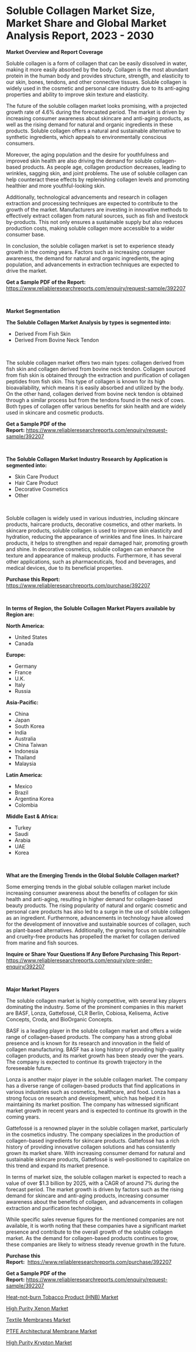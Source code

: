 <p><h1>Soluble Collagen Market Size, Market Share and Global Market Analysis Report, 2023 - 2030</h1></p><p><strong>Market Overview and Report Coverage</strong></p>
<p><p>Soluble collagen is a form of collagen that can be easily dissolved in water, making it more easily absorbed by the body. Collagen is the most abundant protein in the human body and provides structure, strength, and elasticity to our skin, bones, tendons, and other connective tissues. Soluble collagen is widely used in the cosmetic and personal care industry due to its anti-aging properties and ability to improve skin texture and elasticity.</p><p>The future of the soluble collagen market looks promising, with a projected growth rate of 4.6% during the forecasted period. The market is driven by increasing consumer awareness about skincare and anti-aging products, as well as the rising demand for natural and organic ingredients in these products. Soluble collagen offers a natural and sustainable alternative to synthetic ingredients, which appeals to environmentally conscious consumers.</p><p>Moreover, the aging population and the desire for youthfulness and improved skin health are also driving the demand for soluble collagen-based products. As people age, collagen production decreases, leading to wrinkles, sagging skin, and joint problems. The use of soluble collagen can help counteract these effects by replenishing collagen levels and promoting healthier and more youthful-looking skin.</p><p>Additionally, technological advancements and research in collagen extraction and processing techniques are expected to contribute to the growth of the market. Manufacturers are investing in innovative methods to effectively extract collagen from natural sources, such as fish and livestock by-products. This not only ensures a sustainable supply but also reduces production costs, making soluble collagen more accessible to a wider consumer base.</p><p>In conclusion, the soluble collagen market is set to experience steady growth in the coming years. Factors such as increasing consumer awareness, the demand for natural and organic ingredients, the aging population, and advancements in extraction techniques are expected to drive the market.</p></p>
<p><strong>Get a Sample PDF of the Report:</strong> <a href="https://www.reliableresearchreports.com/enquiry/request-sample/392207">https://www.reliableresearchreports.com/enquiry/request-sample/392207</a></p>
<p>&nbsp;</p>
<p><strong>Market Segmentation</strong></p>
<p><strong>The Soluble Collagen Market Analysis by types is segmented into:</strong></p>
<p><ul><li>Derived From Fish Skin</li><li>Derived From Bovine Neck Tendon</li></ul></p>
<p>&nbsp;</p>
<p><p>The soluble collagen market offers two main types: collagen derived from fish skin and collagen derived from bovine neck tendon. Collagen sourced from fish skin is obtained through the extraction and purification of collagen peptides from fish skin. This type of collagen is known for its high bioavailability, which means it is easily absorbed and utilized by the body. On the other hand, collagen derived from bovine neck tendon is obtained through a similar process but from the tendons found in the neck of cows. Both types of collagen offer various benefits for skin health and are widely used in skincare and cosmetic products.</p></p>
<p><strong>Get a Sample PDF of the Report:</strong>&nbsp;<a href="https://www.reliableresearchreports.com/enquiry/request-sample/392207">https://www.reliableresearchreports.com/enquiry/request-sample/392207</a></p>
<p>&nbsp;</p>
<p><strong>The Soluble Collagen Market Industry Research by Application is segmented into:</strong></p>
<p><ul><li>Skin Care Product</li><li>Hair Care Product</li><li>Decorative Cosmetics</li><li>Other</li></ul></p>
<p>&nbsp;</p>
<p><p>Soluble collagen is widely used in various industries, including skincare products, haircare products, decorative cosmetics, and other markets. In skincare products, soluble collagen is used to improve skin elasticity and hydration, reducing the appearance of wrinkles and fine lines. In haircare products, it helps to strengthen and repair damaged hair, promoting growth and shine. In decorative cosmetics, soluble collagen can enhance the texture and appearance of makeup products. Furthermore, it has several other applications, such as pharmaceuticals, food and beverages, and medical devices, due to its beneficial properties.</p></p>
<p><strong>Purchase this Report:</strong>&nbsp; <a href="https://www.reliableresearchreports.com/purchase/392207">https://www.reliableresearchreports.com/purchase/392207</a></p>
<p>&nbsp;</p>
<p><strong>In terms of Region, the Soluble Collagen Market Players available by Region are:</strong></p>
<p>
    <p> <strong> North America: </strong>
        <ul>
            <li>United States</li>
            <li>Canada</li>
        </ul>
        </p> 
    <p> <strong> Europe: </strong>
        <ul>
            <li>Germany</li>
            <li>France</li>
            <li>U.K.</li>
            <li>Italy</li>
            <li>Russia</li>
        </ul>
        </p> 
    <p> <strong> Asia-Pacific: </strong>
        <ul>
            <li>China</li>
            <li>Japan</li>
            <li>South Korea</li>
            <li>India</li>
            <li>Australia</li>
            <li>China Taiwan</li>
            <li>Indonesia</li>
            <li>Thailand</li>
            <li>Malaysia</li>
        </ul>
        </p> 
    <p> <strong> Latin America: </strong>
        <ul>
            <li>Mexico</li>
            <li>Brazil</li>
            <li>Argentina Korea</li>
            <li>Colombia</li>
        </ul>
        </p> 
    <p> <strong> Middle East & Africa: </strong>
        <ul>
            <li>Turkey</li>
            <li>Saudi</li>
            <li>Arabia</li>
            <li>UAE</li>
            <li>Korea</li>
        </ul>
    </p>
    </p>
<p>&nbsp;</p>
<p><strong>What are the Emerging Trends in the Global Soluble Collagen market?</strong></p>
<p><p>Some emerging trends in the global soluble collagen market include increasing consumer awareness about the benefits of collagen for skin health and anti-aging, resulting in higher demand for collagen-based beauty products. The rising popularity of natural and organic cosmetic and personal care products has also led to a surge in the use of soluble collagen as an ingredient. Furthermore, advancements in technology have allowed for the development of innovative and sustainable sources of collagen, such as plant-based alternatives. Additionally, the growing focus on sustainable and cruelty-free products has propelled the market for collagen derived from marine and fish sources.</p></p>
<p><strong>Inquire or Share Your Questions If Any Before Purchasing This Report</strong>- <a href="https://www.reliableresearchreports.com/enquiry/pre-order-enquiry/392207">https://www.reliableresearchreports.com/enquiry/pre-order-enquiry/392207</a></p>
<p>&nbsp;</p>
<p><strong>Major Market Players</strong></p>
<p><p>The soluble collagen market is highly competitive, with several key players dominating the industry. Some of the prominent companies in this market are BASF, Lonza, Gattefossé, CLR Berlin, Cobiosa, Kelisema, Active Concepts, Croda, and BioOrganic Concepts.</p><p>BASF is a leading player in the soluble collagen market and offers a wide range of collagen-based products. The company has a strong global presence and is known for its research and innovation in the field of collagen manufacturing. BASF has a long history of providing high-quality collagen products, and its market growth has been steady over the years. The company is expected to continue its growth trajectory in the foreseeable future.</p><p>Lonza is another major player in the soluble collagen market. The company has a diverse range of collagen-based products that find applications in various industries such as cosmetics, healthcare, and food. Lonza has a strong focus on research and development, which has helped it in maintaining its market position. The company has witnessed significant market growth in recent years and is expected to continue its growth in the coming years.</p><p>Gattefossé is a renowned player in the soluble collagen market, particularly in the cosmetics industry. The company specializes in the production of collagen-based ingredients for skincare products. Gattefossé has a rich history of providing innovative collagen solutions and has consistently grown its market share. With increasing consumer demand for natural and sustainable skincare products, Gattefossé is well-positioned to capitalize on this trend and expand its market presence.</p><p>In terms of market size, the soluble collagen market is expected to reach a value of over $1.3 billion by 2025, with a CAGR of around 7% during the forecast period. The market growth is driven by factors such as the rising demand for skincare and anti-aging products, increasing consumer awareness about the benefits of collagen, and advancements in collagen extraction and purification technologies.</p><p>While specific sales revenue figures for the mentioned companies are not available, it is worth noting that these companies have a significant market presence and contribute to the overall growth of the soluble collagen market. As the demand for collagen-based products continues to grow, these companies are likely to witness steady revenue growth in the future.</p></p>
<p><strong>Purchase this Report:</strong>&nbsp;&nbsp;<a href="https://www.reliableresearchreports.com/purchase/392207">https://www.reliableresearchreports.com/purchase/392207</a></p>
<p></p>
<p><strong>Get a Sample PDF of the Report:</strong>&nbsp;<a href="https://www.reliableresearchreports.com/enquiry/request-sample/392207">https://www.reliableresearchreports.com/enquiry/request-sample/392207</a></p>
<p><p><a href="https://www.linkedin.com/pulse/heat-not-burn-tobacco-product-hnb-market-research-report-dw2ae/">Heat-not-burn Tobacco Product (HNB) Market</a></p><p><a href="https://github.com/mabutironaldo/Market-Research-Report-List-1/blob/main/high-purity-xenon-market.md">High Purity Xenon Market</a></p><p><a href="https://medium.com/@henrywheeler53/textile-membranes-market-share-evolution-and-market-growth-trends-2023-2030-1d7dcac54ae1">Textile Membranes Market</a></p><p><a href="https://medium.com/@royross51/ptfe-architectural-membrane-market-share-evolution-and-market-growth-trends-2023-2030-888bf5474ee3">PTFE Architectural Membrane Market</a></p><p><a href="https://github.com/lbird53714/Market-Research-Report-List-1/blob/main/high-purity-krypton-market.md">High Purity Krypton Market</a></p></p>